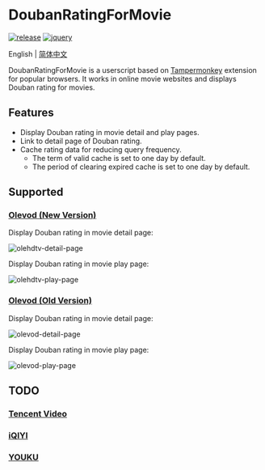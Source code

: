 # DoubanRatingForMovie

[![release](https://img.shields.io/github/v/release/ciphersaw/DoubanRatingForMovie)](https://github.com/ciphersaw/DoubanRatingForMovie) [![jquery](https://img.shields.io/badge/jquery-3.6.0-blue)](https://jquery.com/)

English | [简体中文](README-zh_CN.md)

DoubanRatingForMovie is a userscript based on [Tampermonkey](https://www.tampermonkey.net/) extension for popular browsers. It works in online movie websites and displays Douban rating for movies.

## Features

- Display Douban rating in movie detail and play pages.
- Link to detail page of Douban rating.
- Cache rating data for reducing query frequency.
	- The term of valid cache is set to one day by default.
	- The period of clearing expired cache is set to one day by default.

## Supported

### [Olevod (New Version)](https://www.olevod.com/)

Display Douban rating in movie detail page:

![olehdtv-detail-page](https://blog-1255335783.cos.ap-guangzhou.myqcloud.com/DoubanRatingForMovie/README/olehdtv-detail-page.png)

Display Douban rating in movie play page:

![olehdtv-play-page](https://blog-1255335783.cos.ap-guangzhou.myqcloud.com/DoubanRatingForMovie/README/olehdtv-play-page.png)

### [Olevod (Old Version)](https://www.olehdtv.com/)

Display Douban rating in movie detail page:

![olevod-detail-page](https://blog-1255335783.cos.ap-guangzhou.myqcloud.com/DoubanRatingForMovie/README/olevod-detail-page.png)

Display Douban rating in movie play page:

![olevod-play-page](https://blog-1255335783.cos.ap-guangzhou.myqcloud.com/DoubanRatingForMovie/README/olevod-play-page.png)

## TODO

### [Tencent Video](https://v.qq.com/)

### [iQIYI](https://www.iqiyi.com/)

### [YOUKU](https://youku.com/)
